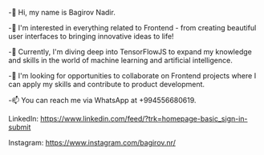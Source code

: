 -👋 Hi, my name is Bagirov Nadir.

-👀 I'm interested in everything related to Frontend - from creating beautiful user interfaces to bringing innovative ideas to life!

-🌱 Currently, I'm diving deep into TensorFlowJS to expand my knowledge and skills in the world of machine learning and artificial intelligence.

-💞️ I'm looking for opportunities to collaborate on Frontend projects where I can apply my skills and contribute to product development.

-📫 You can reach me via WhatsApp at +994556680619.

LinkedIn: https://www.linkedin.com/feed/?trk=homepage-basic_sign-in-submit

Instagram: https://www.instagram.com/bagirov.nr/
